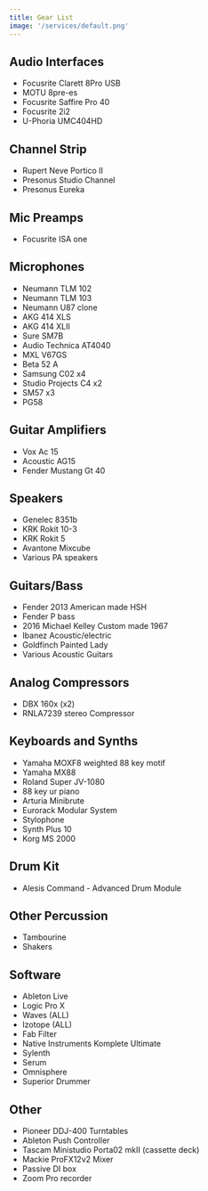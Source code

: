 ```yaml
---
title: Gear List
image: '/services/default.png'
---
```


## Audio Interfaces
- Focusrite Clarett 8Pro USB
- MOTU 8pre-es
- Focusrite Saffire Pro 40
- Focusrite 2i2
- U-Phoria UMC404HD

## Channel Strip
- Rupert Neve Portico II
- Presonus Studio Channel
- Presonus Eureka 

## Mic Preamps
- Focusrite ISA one 

## Microphones
- Neumann TLM 102
- Neumann TLM 103
- Neumann U87 clone
- AKG 414 XLS
- AKG 414 XLII
- Sure SM7B
- Audio Technica  AT4040
- MXL V67GS
- Beta 52 A
- Samsung C02 x4
- Studio Projects C4 x2
- SM57 x3
- PG58 

## Guitar Amplifiers
- Vox Ac 15
- Acoustic AG15
- Fender Mustang Gt 40 

## Speakers
- Genelec 8351b
- KRK Rokit 10-3
- KRK Rokit 5
- Avantone Mixcube
- Various PA speakers 

## Guitars/Bass
- Fender 2013 American made HSH 
- Fender P bass 
- 2016 Michael Kelley Custom made 1967 
- Ibanez Acoustic/electric
- Goldfinch Painted Lady
- Various Acoustic Guitars

## Analog Compressors
- DBX 160x (x2)
- RNLA7239 stereo Compressor

## Keyboards and Synths
- Yamaha MOXF8 weighted 88 key motif
- Yamaha MX88
- Roland Super JV-1080
- 88 key ur piano 
- Arturia Minibrute
- Eurorack Modular System 
- Stylophone
- Synth Plus 10
- Korg MS 2000

## Drum Kit
- Alesis Command - Advanced Drum Module

## Other Percussion
- Tambourine 
- Shakers

## Software
- Ableton Live
- Logic Pro X
- Waves (ALL)
- Izotope (ALL)
- Fab Filter
- Native Instruments Komplete Ultimate
- Sylenth
- Serum
- Omnisphere
- Superior Drummer

## Other
- Pioneer DDJ-400 Turntables
- Ableton Push Controller
- Tascam Ministudio Porta02 mkII (cassette deck)
- Mackie ProFX12v2 Mixer
- Passive DI box
- Zoom Pro recorder



